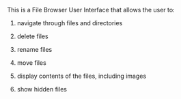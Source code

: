 
This is a File Browser User Interface that allows the user to: 

1) navigate through files and directories

2) delete files

3) rename files

4) move files

5) display contents of the files, including images

6) show hidden files

